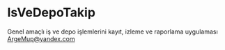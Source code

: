 # IsVeDepoTakip
Genel amaçlı iş ve depo işlemlerini kayıt, izleme ve raporlama uygulaması ArgeMup@yandex.com
